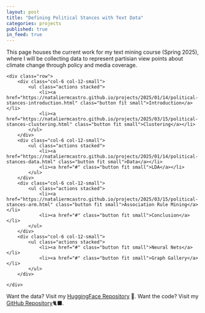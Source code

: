 ```yaml
---
layout: post
title: "Defining Political Stances with Text Data"
categories: projects
published: true
in_feed: true
---
```

This page houses the current work for my text mining course (Spring 2025), where I will be collecting data to represent partisian view points about climate change through policy and media coverage. 

 <section>

 	<div class="row">
		<div class="col-6 col-12-small">
			<ul class="actions stacked">
				<li><a href="https://nataliermcastro.github.io/projects/2025/01/14/political-stances-introduction.html" class="button fit small">Introduction</a></li>
				<li><a href="https://nataliermcastro.github.io/projects/2025/03/15/political-stances-clustering.html" class="button fit small">Clustering</a></li>
			</ul>
		</div>
		<div class="col-6 col-12-small">
			<ul class="actions stacked">
				<li><a href="https://nataliermcastro.github.io/projects/2025/01/14/political-stances-data.html" class="button fit small">Data</a></li>
				<li><a href="#" class="button fit small">LDA</a></li>
			</ul>
		</div>
		<div class="col-6 col-12-small">
			<ul class="actions stacked">
				<li><a href="https://nataliermcastro.github.io/projects/2025/03/15/political-stances-arm.html" class="button fit small">Association Rule Mining</a></li>
				<li><a href="#" class="button fit small">Conclusion</a></li>
			</ul>
		</div>
		<div class="col-6 col-12-small">
			<ul class="actions stacked">
				<li><a href="#" class="button fit small">Neural Nets</a></li>
				<li><a href="#" class="button fit small">Graph Gallery</a></li>
			</ul>
		</div>

	</div>
 </section>

 Want the data? Visit my [HuggingFace Repository](https://huggingface.co/collections/nataliecastro/climate-policy-bills-67afd0eaa0c3f328d4b00136) 🐻. Want the code? Visit my [GitHub Repository](https://github.com/NatalieRMCastro/climate-policy/tree/main)🐈‍⬛.
